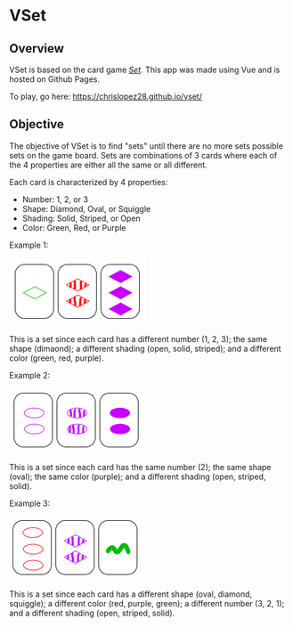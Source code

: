 # VSet

## Overview

VSet is based on the card game [*Set*](https://en.wikipedia.org/wiki/Set_(card_game)). This app was made using Vue and is hosted on Github Pages. 

To play, go here:
https://chrislopez28.github.io/vset/ 

## Objective

The objective of VSet is to find "sets" until there are no more sets possible sets on the game board. Sets are combinations of 3 cards where each of the 4 properties are either all the same or all different.

Each card is characterized by 4 properties:

* Number: 1, 2, or 3
* Shape: Diamond, Oval, or Squiggle
* Shading: Solid, Striped, or Open
* Color: Green, Red, or Purple

Example 1:

![example 1](https://raw.githubusercontent.com/chrislopez28/vset/master/src/assets/example1.PNG)

This is a set since each card has a different number (1, 2, 3); the same shape (dimaond); a different shading (open, solid, striped); and a different color (green, red, purple).

Example 2:

![example 2](https://raw.githubusercontent.com/chrislopez28/vset/master/src/assets/example2.PNG)

This is a set since each card has the same number (2); the same shape (oval); the same color (purple); and a different shading (open, striped, solid).

Example 3:

![example 3](https://raw.githubusercontent.com/chrislopez28/vset/master/src/assets/example3.PNG)

This is a set since each card has a different shape (oval, diamond, squiggle); a different color (red, purple, green); a different number (3, 2, 1); and a different shading (open, striped, solid).
